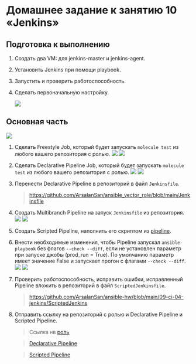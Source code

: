 # Домашнее задание к занятию 10 «Jenkins»

## Подготовка к выполнению

1. Создать два VM: для jenkins-master и jenkins-agent.
2. Установить Jenkins при помощи playbook.
3. Запустить и проверить работоспособность.
4. Сделать первоначальную настройку.
   
   ![](img/pre_1.png)

## Основная часть

![](img/0_1.png)

1. Сделать Freestyle Job, который будет запускать `molecule test` из любого вашего репозитория с ролью.
   ![](img/1_1.png)
   ![](img/1_2.png)
2. Сделать Declarative Pipeline Job, который будет запускать `molecule test` из любого вашего репозитория с ролью.
   ![](img/2_1.png)
   ![](img/2_2.png)
3. Перенести Declarative Pipeline в репозиторий в файл `Jenkinsfile`.
   > https://github.com/ArsalanSan/ansible_vector_role/blob/main/Jenkinsfile
4. Создать Multibranch Pipeline на запуск `Jenkinsfile` из репозитория.
   ![](img/4_1.png)
   ![](img/4_2.png)
5. Создать Scripted Pipeline, наполнить его скриптом из [pipeline](./pipeline).
6. Внести необходимые изменения, чтобы Pipeline запускал `ansible-playbook` без флагов `--check --diff`, если не установлен параметр при запуске джобы (prod_run = True). По умолчанию параметр имеет значение False и запускает прогон с флагами `--check --diff`.
   ![](img/6_1.png)
   ![](img/6_2.png)
7. Проверить работоспособность, исправить ошибки, исправленный Pipeline вложить в репозиторий в файл `ScriptedJenkinsfile`.
   > https://github.com/ArsalanSan/ansible-hw/blob/main/09-ci-04-jenkins/ScriptedJenkins
8. Отправить ссылку на репозиторий с ролью и Declarative Pipeline и Scripted Pipeline.
   > Ссылка нв [роль](https://github.com/ArsalanSan/ansible_vector_role.git)
   
   > [Declarative Pipeline](https://github.com/ArsalanSan/ansible_vector_role/blob/main/Jenkinsfile)

   > [Scripted Pipeline](https://github.com/ArsalanSan/ansible-hw/blob/main/09-ci-04-jenkins/ScriptedJenkins)
